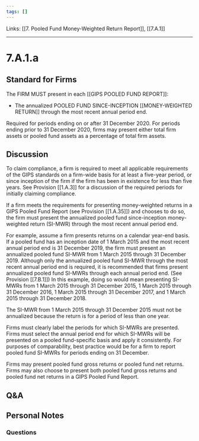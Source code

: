 ```yaml
---
tags: []
---
```

Links: [[7. Pooled Fund Money-Weighted Return Report]], [[7.A.1]]
___
# 7.A.1.a
## Standard for Firms
The FIRM MUST present in each [[GIPS POOLED FUND REPORT]]:
- The annualized POOLED FUND SINCE-INCEPTION [[MONEY-WEIGHTED RETURN]] through the most recent annual period end.

Required for periods ending on or after 31 December 2020. For periods ending prior to 31 December 2020, firms may present either total firm assets or pooled fund assets as a percentage of total firm assets.
## Discussion
To claim compliance, a firm is required to meet all applicable requirements of the GIPS standards on a firm-wide basis for at least a five-year period, or since inception of the firm if the firm has been in existence for less than five years. See Provision [[1.A.3]] for a discussion of the required periods for initially claiming compliance.

If a firm meets the requirements for presenting money-weighted returns in a GIPS Pooled Fund Report (see Provision [[1.A.35]]) and chooses to do so, the firm must present the annualized pooled fund since-inception money-weighted return (SI-MWR) through the most recent annual period end.

For example, assume a firm presents returns on a calendar year-end basis. If a pooled fund has an inception date of 1 March 2015 and the most recent annual period end is 31 December 2019, the firm must present an annualized pooled fund SI-MWR from 1 March 2015 through 31 December 2019. Although only the annualized pooled fund SI-MWR through the most recent annual period end is required, it is recommended that firms present annualized pooled fund SI-MWRs through each annual period end. (See Provision [[7.B.1]]) In this example, doing so would mean presenting SI-MWRs from 1 March 2015 through 31 December 2015, 1 March 2015 through 31 December 2016, 1 March 2015 through 31 December 2017, and 1 March 2015 through 31 December 2018.

The SI-MWR from 1 March 2015 through 31 December 2015 must not be annualized because the return is for a period of less than one year.

Firms must clearly label the periods for which SI-MWRs are presented. Firms must select the annual period end for which SI-MWRs will be presented on a pooled fund-specific basis and apply it consistently. For purposes of comparability, best practice would be for a firm to report pooled fund SI-MWRs for periods ending on 31 December.

Firms may present pooled fund gross returns or pooled fund net returns. Firms may also choose to present both pooled fund gross returns and pooled fund net returns in a GIPS Pooled Fund Report.
## Q&A

## Personal Notes

### Questions